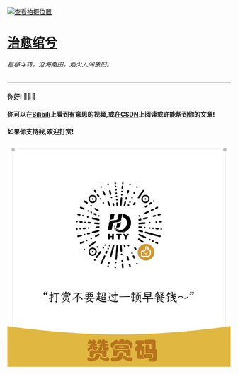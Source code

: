 [![](images/bg.png "查看拍摄位置")](https://ditu.amap.com/place/B0IA3YKJ0N)

# [治愈绾兮](https://github.com/Healer-TY "跳转到github主页")

###### 星移斗转，沧海桑田，烟火人间依旧。

---

#### 你好! 👏👏👏

#### 你可以在[Bilibili](https://space.bilibili.com/1789965358)上看到有意思的视频,或在[CSDN](https://blog.csdn.net/m0_67825298)上阅读或许能帮到你的文章!

#### 如果你支持我,欢迎打赏!

![](images\reward.png "微信支付")
